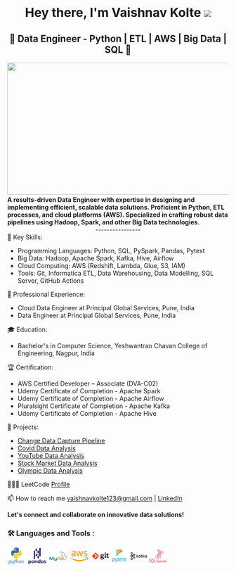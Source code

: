 <img src="https://komarev.com/ghpvc/?username=vaishnav009 &style=flat-square&color=blue" alt=""/>
<h1 align="center">
  Hey there, I'm Vaishnav Kolte
  <img src="https://media.giphy.com/media/hvRJCLFzcasrR4ia7z/giphy.gif" width="30px"/>
</h1>
<h2 align="center">
  🚀 Data Engineer - Python | ETL | AWS | Big Data | SQL 🚀
</h2>
<div align="center">
  <img src="https://media.giphy.com/media/dWesBcTLavkZuG35MI/giphy.gif" width="600" height="300"/>
</div>
<b align="center">A results-driven Data Engineer with expertise in designing and implementing efficient, scalable data solutions. Proficient in Python, ETL processes, and cloud platforms (AWS). Specialized in crafting robust data pipelines using Hadoop, Spark, and other Big Data technologies.</b>
<div align='center'>
          ----------------       
</div>
🔧 Key Skills:

- Programming Languages: Python, SQL, PySpark, Pandas, Pytest
- Big Data: Hadoop, Apache Spark, Kafka, Hive, Airflow
- Cloud Computing: AWS (Redshift, Lambda, Glue, S3, IAM)
- Tools: Git, Informatica ETL, Data Warehousing, Data Modelling, SQL Server, GitHub Actions

💼 Professional Experience:
- Cloud Data Engineer at Principal Global Services, Pune, India
- Data Engineer at Principal Global Services, Pune, India

🎓 Education:
- Bachelor's in Computer Science, Yeshwantrao Chavan College of Engineering, Nagpur, India

🏆 Certification:
- AWS Certified Developer – Associate (DVA-C02)
- Udemy Certificate of Completion - Apache Spark
- Udemy Certificate of Completion - Apache Airflow
- Pluralsight Certificate of Completion - Apache Kafka
- Udemy Certificate of Completion - Apache Hive

📂 Projects:
- <a href="https://github.com/vaishnav009/change_data_capture">Change Data Capture Pipeline</a>
- <a href="https://github.com/vaishnav009/covid_data_analysis_aws">Covid Data Analysis</a>
- <a href="https://github.com/vaishnav009/youtube_data_airflow_project">YouTube Data Analysis</a>
- <a href="https://github.com/vaishnav009/stock_market_data_analysis_kafka_project">Stock Market Data Analysis</a>
- <a href="https://github.com/vaishnav009/olympic_data_azure_project">Olympic Data Analysis</a>

🧑🏻‍🏫 LeetCode <a href="https://leetcode.com/vaishnavkolte123/">Profile</a>

📫 How to reach me vaishnavkolte123@gmail.com | <a href="https://www.linkedin.com/in/vaishnav-kolte/">LinkedIn </a>


<b>Let's connect and collaborate on innovative data solutions!</b>

### :hammer_and_wrench: Languages and Tools :
<div>
  <img src="https://github.com/devicons/devicon/blob/master/icons/python/python-original-wordmark.svg" title="Python"  alt="Python" width="40" height="40"/>&nbsp;
  <img src="https://github.com/devicons/devicon/blob/master/icons/pandas/pandas-original-wordmark.svg" title="Pandas"  alt="Pandas" width="40" height="40"/>&nbsp;
  <img src="https://github.com/devicons/devicon/blob/master/icons/mysql/mysql-original-wordmark.svg" title="MySQL"  alt="MySQL" width="40" height="40"/>&nbsp;
  <img src="https://github.com/devicons/devicon/blob/master/icons/amazonwebservices/amazonwebservices-plain-wordmark.svg" title="AWS" alt="AWS" width="40" height="40"/>&nbsp;
  <img src="https://github.com/devicons/devicon/blob/master/icons/git/git-original-wordmark.svg" title="Git" **alt="Git" width="40" height="40"/>
  <img src="https://github.com/devicons/devicon/blob/master/icons/pytest/pytest-original-wordmark.svg" title="Git" **alt="Git" width="40" height="40"/>
  <img src="https://github.com/devicons/devicon/blob/master/icons/apachekafka/apachekafka-original-wordmark.svg" title="Git" **alt="Git" width="40" height="40"/>
  <img src="https://github.com/devicons/devicon/blob/master/icons/microsoftsqlserver/microsoftsqlserver-plain-wordmark.svg" title="Git" **alt="Git" width="40" height="40"/>
</div>

<!--
**vaishnav009/vaishnav009** is a ✨ _special_ ✨ repository because its `README.md` (this file) appears on your GitHub profile.

Here are some ideas to get you started:

- 🔭 I’m currently working on ...
- 🌱 I’m currently learning ...

- 🤔 I’m looking for help with ...
- 💬 Ask me about ...
- 📫 How to reach me: ...
- 😄 Pronouns: ...
- ⚡ Fun fact: ...
-->
